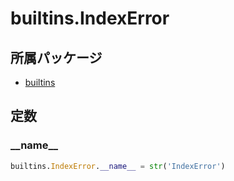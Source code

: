 # builtins.IndexError

## 所属パッケージ
- [builtins](../../module/builtins)

## 定数

### \_\_name\_\_
```python
builtins.IndexError.__name__ = str('IndexError')
```
